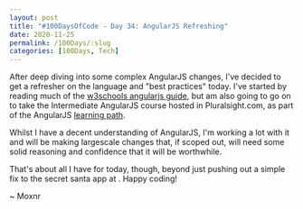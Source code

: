 ```yaml
---
layout: post
title: "#100DaysOfCode - Day 34: AngularJS Refreshing"
date: 2020-11-25
permalink: /100Days/:slug
categories: [100Days, Tech]
---
```


After deep diving into some complex AngularJS changes, I've decided to get a refresher on the language and "best practices" today. I've started by reading much of the [w3schools angularjs guide](https://www.w3schools.com/angular/default.asp), but am also going to go on to take the Intermediate AngularJS course hosted in Pluralsight.com, as part of the AngularJS [learning path](https://www.pluralsight.com/paths/angular-js).

Whilst I have a decent understanding of AngularJS, I'm working a lot with it and will be making largescale changes that, if scoped out, will need some solid reasoning and confidence that it will be worthwhile.

That's about all I have for today, though, beyond just pushing out a simple fix to the secret santa app at [](https://secretsanta.ochsners.us). Happy coding!

~ Moxnr
